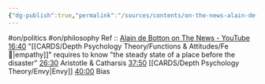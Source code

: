 ```yaml
---
{"dg-publish":true,"permalink":"/sources/contents/on-the-news-alain-de-botton/","noteIcon":"","created":"2023-04-08T13:48:00.511+02:00","updated":"2023-04-18T12:42:19.821+02:00"}
---
```


#on/politics #on/philosophy 
Ref :: [Alain de Botton on The News - YouTube](https://www.youtube.com/watch?v=SNr-AoFLjok&t=3s)
[16:40](https://www.youtube.com/watch?v=SNr-AoFLjok&t=1000s) "[[CARDS/Depth Psychology Theory/Functions & Attitudes/Fe💉\|empathy]]" requires to know "the steady state of a place before the disaster" 
[26:30](https://www.youtube.com/watch?v=SNr-AoFLjok&t=1590s) Aristotle & Catharsis 
[37:50](https://www.youtube.com/watch?v=SNr-AoFLjok&t=2270s) [[CARDS/Depth Psychology Theory/Envy\|Envy]] 
[40:00](https://www.youtube.com/watch?v=SNr-AoFLjok&t=2400s) Bias
